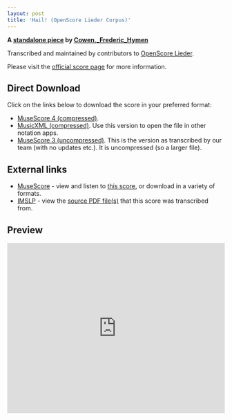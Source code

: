 ```yaml
---
layout: post
title: 'Hail! (OpenScore Lieder Corpus)'
---
```


__A [standalone piece](https://fourscoreandmore.org/openscore/lieder/Cowen,_Frederic_Hymen/_/) by [Cowen,_Frederic_Hymen](https://fourscoreandmore.org/openscore/lieder/Cowen,_Frederic_Hymen)__

Transcribed and maintained by contributors to [OpenScore Lieder].

Please visit the [official score page] for more information.

[official score page]: https://musescore.com/openscore-lieder-corpus/scores/6482928
[OpenScore Lieder]: https://musescore.com/openscore-lieder-corpus

## Direct Download

Click on the links below to download the score in your preferred format:
- [MuseScore 4 (compressed)](https://fourscoreandmore.org/openscore/lieder/Cowen,_Frederic_Hymen/_/Hail%21.mscz).
- [MusicXML (compressed)](https://fourscoreandmore.org/openscore/lieder/Cowen,_Frederic_Hymen/_/Hail%21.mxl). Use this version to open the file in other notation apps.
- [MuseScore 3 (uncompressed)](https://raw.githubusercontent.com/OpenScore/Lieder/refs/heads/main/scores/Cowen,_Frederic_Hymen/_/Hail%21/lc6482928.mscx). This is the version as transcribed by our team (with no updates etc.). It is uncompressed (so a larger file).

## External links

- [MuseScore] - view and listen to [this score][MuseScore], or download in a variety of formats.
- [IMSLP] - view the [source PDF file(s)][IMSLP] that this score was transcribed from.

[MuseScore]: https://musescore.com/score/6482928
[IMSLP]: https://imslp.org/wiki/Special:ReverseLookup/625663

## Preview

<iframe width="100%" height="394" src="https://musescore.com/openscore-lieder-corpus/scores/6482928/embed" frameborder="0" allowfullscreen allow="autoplay; fullscreen"></iframe>
